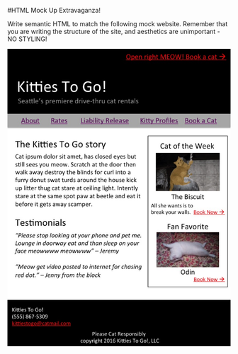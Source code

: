#HTML Mock Up Extravaganza!

Write semantic HTML to match the following mock website. Remember that you are writing the structure of the site, and aesthetics are unimportant - NO STYLING!

!["mockup website"](KittiesToGo.jpg)